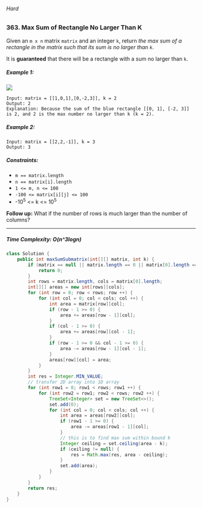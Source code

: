 ###### Hard

### 363. Max Sum of Rectangle No Larger Than K

Given an `m x n` matrix `matrix` and an integer `k`, return _the max sum of a rectangle in the matrix such that its sum is no larger than `k`_.

It is **guaranteed** that there will be a rectangle with a sum no larger than `k`.

 

##### Example 1:
![](https://assets.leetcode.com/uploads/2021/03/18/sum-grid.jpg)
```
Input: matrix = [[1,0,1],[0,-2,3]], k = 2
Output: 2
Explanation: Because the sum of the blue rectangle [[0, 1], [-2, 3]] is 2, and 2 is the max number no larger than k (k = 2).
```
##### Example 2:
```
Input: matrix = [[2,2,-1]], k = 3
Output: 3
``` 

##### Constraints:

- `m == matrix.length`
- `n == matrix[i].length`
- `1 <= m, n <= 100`
- `-100 <= matrix[i][j] <= 100`
- -10<sup>5</sup> <= k <= 10<sup>5</sup>
 

**Follow up:** What if the number of rows is much larger than the number of columns?

***

##### Time Complexity: O(n^3logn)

```java
class Solution {
    public int maxSumSubmatrix(int[][] matrix, int k) {
        if (matrix == null || matrix.length == 0 || matrix[0].length == 0) {
            return 0;
        }
        int rows = matrix.length, cols = matrix[0].length;
        int[][] areas = new int[rows][cols];
        for (int row = 0; row < rows; row ++) {
            for (int col = 0; col < cols; col ++) {
                int area = matrix[row][col];
                if (row - 1 >= 0) {
                    area += areas[row - 1][col];
                }
                if (col - 1 >= 0) {
                    area += areas[row][col - 1];
                }
                if (row - 1 >= 0 && col - 1 >= 0) {
                    area -= areas[row - 1][col - 1];
                }
                areas[row][col] = area;
            }
        }
        int res = Integer.MIN_VALUE;
        // transfer 2D array into 1D array
        for (int row1 = 0; row1 < rows; row1 ++) {
            for (int row2 = row1; row2 < rows; row2 ++) {
                TreeSet<Integer> set = new TreeSet<>();
                set.add(0);
                for (int col = 0; col < cols; col ++) {
                    int area = areas[row2][col];
                    if (row1 - 1 >= 0) {
                        area -= areas[row1 - 1][col];
                    }
                    // this is to find max sum within bound k
                    Integer ceiling = set.ceiling(area - k);
                    if (ceiling != null) {
                        res = Math.max(res, area - ceiling);
                    }
                    set.add(area);
                }
            }
        }
        return res;
    }
}
```
